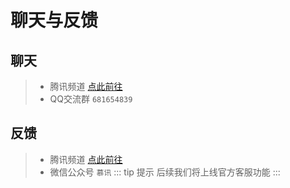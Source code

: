 # 聊天与反馈

## 聊天

> - 腾讯频道 [点此前往](https://pd.qq.com/g/ii843tu61i/text/639977577?subc=639917409)
> - QQ交流群 `681654839`

## 反馈

> - 腾讯频道 [点此前往](https://pd.qq.com/g/ii843tu61i?subc=639917409)
> - 微信公众号 `慕讯`
>   ::: tip 提示
>   后续我们将上线官方客服功能
>   :::
